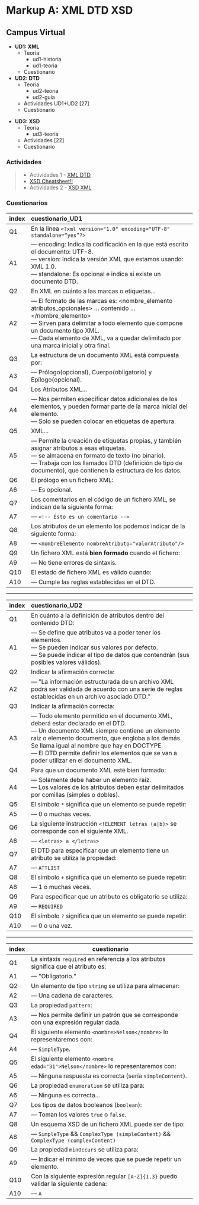 # Markup A: XML DTD XSD

## Campus Virtual

- **UD1: XML**
  - Teoría
    - ud1-historia
    - ud1-teoria
  - Cuestionario
- **UD2: DTD**
  - Teoría
    - ud2-teoria
    - ud2-guia
  - Actividades UD1+UD2 [27]
  - Cuestionario
<!-- - Material complementario
  - @w3schools: [DTD Tutorial](https://www.w3schools.com/xml/xml_dtd_intro.asp)
  - [DTD ikastaroak](https://ikastaroak.birt.eus/edu/argitalpen/backupa/20200331/1920k/es/ASIRDAMDAW/LMSGI/LMSGI04/es_ASIRDAMDAW_LMSGI04_Contenidos/website_index.html) -->
- **UD3: XSD**
  - Teoría
    - ud3-teoria
  - Actividades [22]
  - Cuestionario

### Actividades

> - Actividades 1 - [XML DTD](/Markup/a-XML_DTD_XSD/XML_DTD/)
> - [XSD Cheatsheet!!](/Markup/a-XML_DTD_XSD/XSD_XML/wiki_XSD.md)
> - Actividades 2 - [XSD XML](/Markup/a-XML_DTD_XSD/XSD_XML/)


### Cuestionarios

| index | cuestionario_UD1 |
| ---   | :-- |
| Q1    | En la linea `<?xml version="1.0" encoding="UTF-8" standalone=“yes”?>`
| A1    | — encoding: Indica la codificación en la que está escrito el documento: UTF-8. <br> — version: Indica la versión XML que estamos usando: XML 1.0. <br> — standalone: Es opcional e indica si existe un documento DTD.
| Q2    | En XML en cuánto a las marcas o etiquetas...
| A2    | — El formato de las marcas es: <nombre_elemento atributos_opcionales> … contenido … </nombre_elemento> <br> — Sirven para delimitar a todo elemento que compone un documento tipo XML. <br> — Cada elemento de XML, va a quedar delimitado por una marca inicial y otra final.
| Q3    | La estructura de un documento XML está compuesta por:
| A3    | — Prólogo(opcional), Cuerpo(obligatorio) y Epílogo(opcional).
| Q4    | Los Atributos XML...
| A4    | — Nos permiten especificar datos adicionales de los elementos, y pueden formar parte de la marca inicial del elemento. <br> — Solo se pueden colocar en etiquetas de apertura.
| Q5    | XML...
| A5    | — Permite la creación de etiquetas propias, y también asignar atributos a esas etiquetas. <br> — se almacena en formato de texto (no binario). <br> — Trabaja con los llamados DTD (definición de tipo de documento), que contienen la estructura de los datos.
| Q6    | El prólogo en un fichero XML:
| A6    | — Es opcional.
| Q7    | Los comentarios en el código de un fichero XML, se indican de la siguiente forma:
| A7    | — `<!-- Ésto es un comentario -->`
| Q8    | Los atributos de un elemento los podemos indicar de la siguiente forma:
| A8    | — `<nombreElemento nombreAtributo="valorAtributo"/>`
| Q9    | Un fichero XML está **bien formado** cuando el fichero:
| A9    | — No tiene errores de sintaxis.
| Q10   | El estado de fichero XML es válido cuando:
| A10   | — Cumple las reglas establecidas en el DTD.

<hr>

| index | cuestionario_UD2 |
| ---   | :-- |
| Q1    | En cuánto a la definición de atributos dentro del contenido DTD:
| A1    | — Se define que atributos va a poder tener los elementos. <br> — Se pueden indicar sus valores por defecto. <br> — Se puede indicar el tipo de datos que contendrán (sus posibles valores válidos).
| Q2    | Indicar la afirmación correcta:
| A2    | — "La información estructurada de un archivo XML podrá ser validada de acuerdo con una serie de reglas establecidas en un archivo asociado DTD."
| Q3    | Indicar la afirmación correcta:
| A3    | — Todo elemento permitido en el documento XML, deberá estar declarado en el DTD. <br> — Un documento XML siempre contiene un elemento raíz o elemento documento, que engloba a los demás. Se llama igual al nombre que hay en DOCTYPE. <br> — El DTD permite definir los elementos que se van a poder utilizar en el documento XML.
| Q4    | Para que un documento XML esté bien formado:
| A4    | — Solamente debe haber un elemento raiz. <br> — Los valores de los atributos deben estar delimitados por comillas (simples o dobles).
| Q5    | El símbolo `*` significa que un elemento se puede repetir:
| A5    | — 0 o muchas veces.
| Q6    | La siguiente instrucción `<!ELEMENT letras (a\|b)>` se corresponde con el siguiente XML.
| A6    | — `<letras> a </letras>`
| Q7    | El DTD para especificar que un elemento tiene un atributo se utiliza la propiedad:
| A7    | — `ATTLIST`
| Q8    | El símbolo `+` significa que un elemento se puede repetir:
| A8    | — 1 o muchas veces.
| Q9    | Para especificar que un atributo es obligatorio se utiliza:
| A9    | — `REQUIRED`
| Q10   | El símbolo `?` significa que un elemento se puede repetir:
| A10   | — 0 o una vez.

<hr>

| index | cuestionario |
| ---   | --- |
| Q1    | La sintaxis `required` en referencia a los atributos significa que el atributo es:
| A1    | — "Obligatorio."
| Q2    | Un elemento de tipo `string` se utiliza para almacenar:
| A2    | — Una cadena de caracteres.
| Q3    | La propiedad `pattern`:
| A3    | — Nos permite definir un patrón que se corresponde con una expresión regular dada.
| Q4    | El siguiente elemento `<nombre>Nelson</nombre>` lo representaremos con:
| A4    | — `SimpleType`.
| Q5    | El siguiente elemento `<nombre edad="31">Nelson</nombre>` lo representaremos con:
| A5    | — Ninguna respuesta es correcta (sería `simpleContent`).
| Q6    | La propiedad `enumeration` se utiliza para:
| A6    | — Ninguna es correcta...
| Q7    | Los tipos de datos booleanos (`boolean`):
| A7    | — Toman los valores `true` o `false`.
| Q8    | Un esquema XSD de un fichero XML puede ser de tipo:
| A8    | — `SimpleType` && `ComplexType (simpleContent)` && `ComplexType (complexContent)`
| Q9    | La propiedad `minOccurs` se utiliza para:
| A9    | — Indicar el mínimo de veces que se puede repetir un elemento.
| Q10   | Con la siguiente expresión regular `[A-Z]{1,3}` puedo validar la siguiente cadena:
| A10   | — `A`
